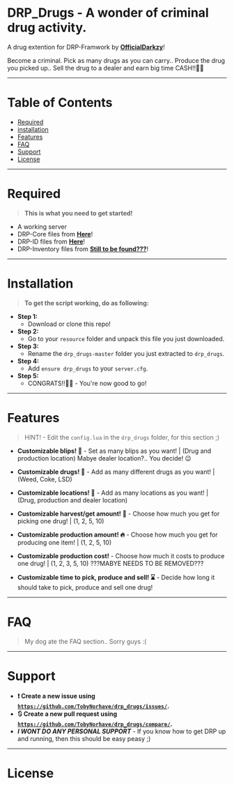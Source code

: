 # DRP_Drugs - A wonder of criminal drug activity.
A drug extention for DRP-Framwork by <a href="https://github.com/OfficialDarkzy" target="_blank">**OfficialDarkzy**</a>!

Become a criminal. Pick as many drugs as you can carry.. Produce the drug you picked up.. Sell the drug to a dealer and earn big time CASH!!💸💸  

---

# Table of Contents
- [Required](#required)
- [installation](#installation)
- [Features](#features)
- [FAQ](#faq)
- [Support](#support)
- [License](#license)

---

# Required
> **This is what you need to get started!**
- A working server
- DRP-Core files from <a href="https://github.com/OfficialDarkzy/DRP-Core" target="_blank">**Here**</a>!
- DRP-ID files from <a href="https://github.com/OfficialDarkzy/DRP-ID" target="_blank">**Here**</a>!
- DRP-Inventory files from <a href="" target="_blank">**Still to be found???**</a>!

---

# Installation
> **To get the script working, do as following:**
- **Step 1:**
    - Download or clone this repo!
- **Step 2:**
    - Go to your `resource` folder and unpack this file you just downloaded.
- **Step 3:**
    - Rename the `drp_drugs-master` folder you just extracted to `drp_drugs`.
- **Step 4:**
    - Add `ensure drp_drugs` to your `server.cfg`.
- **Step 5:**
    - CONGRATS!!🎉🎈 - You're now good to go!

---

# Features

> HINT! - Edit the `config.lua` in the `drp_drugs` folder, for this section ;)

- **Customizable blips! 🔞** - Set as many blips as you want! | (Drug and production location) Mabye dealer location?.. You decide! 😉

- **Customizable drugs! 💊** - Add as many different drugs as you want! | (Weed, Coke, LSD)

- **Customizable locations! 📍** - Add as many locations as you want! | (Drug, production and dealer location)

- **Customizable harvest/get amount! 🤏** - Choose how much you get for picking one drug! | (1, 2, 5, 10)

- **Customizable production amount! 🔥** - Choose how much you get for producing one item! | (1, 2, 5, 10)

- **Customizable production cost!** - Choose how much it costs to produce one drug! | (1, 2, 3, 5, 10) ???MABYE NEEDS TO BE REMOVED???

- **Customizable time to pick, produce and sell! ⌛** - Decide how long it should take to pick, produce and sell one drug!

---

# FAQ
> My dog ate the FAQ section.. Sorry guys :(

---

# Support
- **❗ Create a new issue using <a href="https://github.com/TobyNorhave/drp_drugs/issues/" target="_blank">`https://github.com/TobyNorhave/drp_drugs/issues/`</a>.**
- **🔃 Create a new pull request using <a href="https://github.com/TobyNorhave/drp_drugs/compare/" target="_blank">`https://github.com/TobyNorhave/drp_drugs/compare/`</a>.**
- ***I WONT DO ANY PERSONAL SUPPORT*** - If you know how to get DRP up and running, then this should be easy peasy ;) 

---

# License
